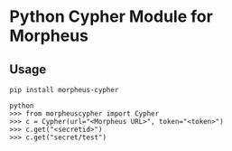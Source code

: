 # Python Cypher Module for Morpheus

## Usage

```
pip install morpheus-cypher

python
>>> from morpheuscypher import Cypher
>>> c = Cypher(url="<Morpheus URL>", token="<token>")
>>> c.get("<secretid>")
>>> c.get("secret/test")
```